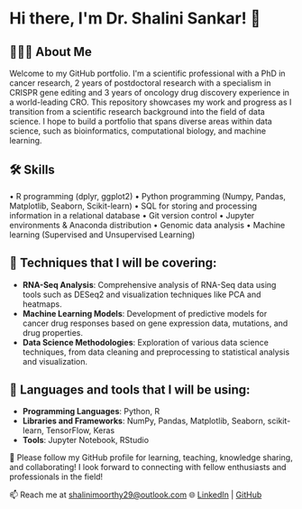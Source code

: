 # Hi there, I'm Dr. Shalini Sankar! 👋

## 🙋🏽‍♀️ About Me

Welcome to my GitHub portfolio. I'm a scientific professional with a PhD in cancer research, 2 years of postdoctoral research with a specialism in CRISPR gene editing and 3 years of oncology drug discovery experience in a world-leading CRO. This repository showcases my work and progress as I transition from a scientific research background into the field of data science. I hope to build a portfolio that spans diverse areas within data science, such as bioinformatics, computational biology, and machine learning.

## 🛠️ Skills

• R programming (dplyr, ggplot2)
• Python programming (Numpy, Pandas, Matplotlib, Seaborn, Scikit-learn)
• SQL for storing and processing information in a relational database
• Git version control
• Jupyter environments & Anaconda distribution
• Genomic data analysis 
• Machine learning (Supervised and Unsupervised Learning)

## 🔧 Techniques that I will be covering:

- **RNA-Seq Analysis**: Comprehensive analysis of RNA-Seq data using tools such as DESeq2 and visualization techniques like PCA and heatmaps.
- **Machine Learning Models**: Development of predictive models for cancer drug responses based on gene expression data, mutations, and drug properties.
- **Data Science Methodologies**: Exploration of various data science techniques, from data cleaning and preprocessing to statistical analysis and visualization.

## 🔧 Languages and tools that I will be using:
- **Programming Languages**: Python, R
- **Libraries and Frameworks**: NumPy, Pandas, Matplotlib, Seaborn, scikit-learn, TensorFlow, Keras
- **Tools**: Jupyter Notebook, RStudio

🤝 Please follow my GitHub profile for learning, teaching, knowledge sharing, and collaborating! I look forward to connecting with fellow enthusiasts and professionals in the field!

📫 Reach me at [shalinimoorthy29@outlook.com](mailto:shalinimoorthy29@outlook.com)
🌐 [LinkedIn](https://www.linkedin.com/in/shalini-sankar-1bb4bab5/) | [GitHub](https://github.com/shalinimoorthy29)
